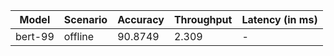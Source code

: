 | Model   | Scenario   |   Accuracy |   Throughput | Latency (in ms)   |
|---------|------------|------------|--------------|-------------------|
| bert-99 | offline    |    90.8749 |        2.309 | -                 |
